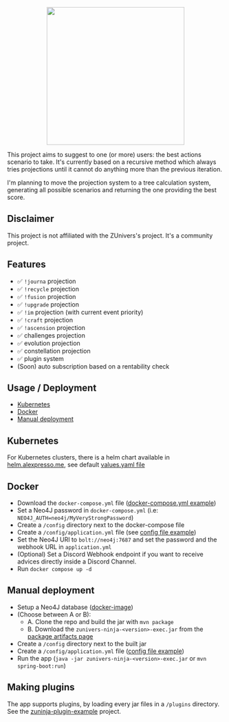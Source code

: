 <div align="center">
<img src="https://repository-images.githubusercontent.com/420819440/51db7016-b325-4d1b-a1d3-ce82d771f58b" height="320px">
</div>

This project aims to suggest to one (or more) users: the best actions scenario to take.
It's currently based on a recursive method which always tries projections until it cannot do anything more than the previous iteration. 

I'm planning to move the projection system to a tree calculation system, generating all possible scenarios and returning the one providing the best score. 

## Disclaimer

This project is not affiliated with the ZUnivers's project. It's a community project.

## Features
- ✅ `!journa` projection
- ✅ `!recycle` projection
- ✅ `!fusion` projection
- ✅ `!upgrade` projection
- ✅ `!im` projection (with current event priority)
- ✅ `!craft` projection
- ✅ `!ascension` projection
- ✅ challenges projection
- ✅ evolution projection
- ✅ constellation projection
- ✅ plugin system
- (Soon) auto subscription based on a rentability check


## Usage / Deployment
- [Kubernetes](#kubernetes)
- [Docker](#docker)
- [Manual deployment](#manual-deployment)

## Kubernetes
For Kubernetes clusters, there is a helm chart available in [helm.alexpresso.me](https://github.com/AlexPresso/helm.alexpresso.me), see default [values.yaml file](https://github.com/AlexPresso/helm.alexpresso.me/blob/main/charts/zunivers-ninja/values.yaml)

## Docker
- Download the `docker-compose.yml` file ([docker-compose.yml example](https://github.com/AlexPresso/ZUnivers-Ninja/blob/main/docker-compose.yml))
- Set a Neo4J password in `docker-compose.yml` (i.e: `NEO4J_AUTH=neo4j/MyVeryStrongPassword`)
- Create a `/config` directory next to the docker-compose file
- Create a `/config/application.yml` file (see [config file example](https://github.com/AlexPresso/ZUnivers-Ninja/blob/main/src/main/resources/application.yml))
- Set the Neo4J URI to `bolt://neo4j:7687` and set the password and the webhook URL in `application.yml`
- (Optional) Set a Discord Webhook endpoint if you want to receive advices directly inside a Discord Channel.
- Run `docker compose up -d`

## Manual deployment
- Setup a Neo4J database ([docker-image](https://hub.docker.com/_/neo4j))
- (Choose between A or B):
  - A. Clone the repo and build the jar with `mvn package`
  - B. Download the `zunivers-ninja-<version>-exec.jar` from the [package artifacts page](https://github.com/AlexPresso/ZUnivers-Ninja/packages/1071646) 
- Create a `/config` directory next to the built jar
- Create a `/config/application.yml` file ([config file example](https://github.com/AlexPresso/ZUnivers-Ninja/blob/main/src/main/resources/application.yml))
- Run the app (`java -jar zunivers-ninja-<version>-exec.jar` or `mvn spring-boot:run`)

## Making plugins
The app supports plugins, by loading every jar files in a `/plugins` directory.  
See the [zuninja-plugin-example](https://github.com/AlexPresso/ZUnivers-Ninja/tree/main/zuninja-plugin-example) project.
